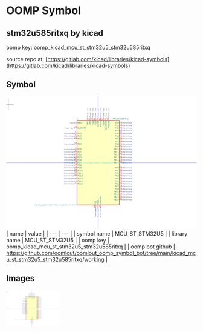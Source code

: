 # OOMP Symbol  
## stm32u585ritxq  by kicad  
  
oomp key: oomp_kicad_mcu_st_stm32u5_stm32u585ritxq  
  
source repo at: [https://gitlab.com/kicad/libraries/kicad-symbols](https://gitlab.com/kicad/libraries/kicad-symbols)  
## Symbol  
  
[![working.png](working_600.png)](working.png)  
| name | value | 
| --- | --- | 
| symbol name | MCU_ST_STM32U5 | 
| library name | MCU_ST_STM32U5 | 
| oomp key | oomp_kicad_mcu_st_stm32u5_stm32u585ritxq | 
| oomp bot github | https://github.com/oomlout/oomlout_oomp_symbol_bot/tree/main/kicad_mcu_st_stm32u5_stm32u585ritxq/working | 
## Images  
  
[![working.png](working_140.png)](working.png)  

